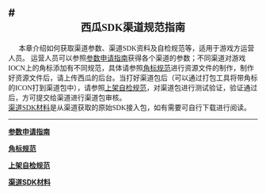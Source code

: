 #<center><b><font face='微软雅黑' >西瓜SDK渠道规范指南</font></b></br></center>
----

<font
face="微软雅黑">&nbsp;&nbsp;&nbsp;&nbsp;&nbsp;&nbsp;本章介绍如何获取渠道参数、渠道SDK资料及自检规范等，适用于游戏方运营人员。
运营人员可以参照<a href="./Parameters.md">参数申请指南</a>获得各个渠道的参数；不同渠道对游戏IOCN上的角标添加有不同规范，具体请参照<a href="./角标规范.md">角标规范</a>进行资源文件的制作，制作好资源文件后，请上传西瓜的后台。当打好渠道包后（可以通过打包工具将带角标的ICON打到渠道包中），请参照<a href="./anzhi.md">上架自检规范</a>，对渠道包进行测试验证，验证通过后，方可提交给渠道进行渠道包审核。</br>
<a href="./SDK渠道材料.md">渠道SDK材料</a>是从渠道获取的原始SDK接入包，如有需要可自行下载进行阅读。</font>


---

<b>[参数申请指南](./Parameters.md)</b>


<b>[角标规范](./角标规范.md)</b>


<b>[上架自检规范](./anzhi.md)</b>


<b>[渠道SDK材料](./SDK渠道材料.md)</b>

